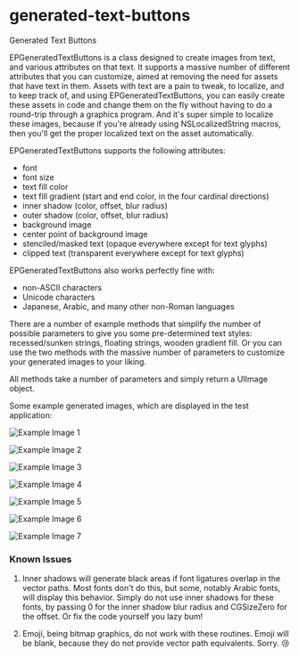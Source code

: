 generated-text-buttons
===================

Generated Text Buttons

EPGeneratedTextButtons is a class designed to create images from text, and various attributes on that text.  It supports a massive number of different attributes that you can customize, aimed at removing the need for assets that have text in them.  Assets with text are a pain to tweak, to localize, and to keep track of, and using EPGeneratedTextButtons, you can easily create these assets in code and change them on the fly without having to do a round-trip through a graphics program.  And it's super simple to localize these images, because if you're already using NSLocalizedString macros, then you'll get the proper localized text on the asset automatically.

EPGeneratedTextButtons supports the following attributes:

- font
- font size
- text fill color
- text fill gradient (start and end color, in the four cardinal directions)
- inner shadow (color, offset, blur radius)
- outer shadow (color, offset, blur radius)
- background image
- center point of background image
- stenciled/masked text (opaque everywhere except for text glyphs)
- clipped text (transparent everywhere except for text glyphs)

EPGeneratedTextButtons also works perfectly fine with:

- non-ASCII characters
- Unicode characters
- Japanese, Arabic, and many other non-Roman languages

There are a number of example methods that simplify the number of possible parameters to give you some pre-determined text styles: recessed/sunken strings, floating strings, wooden gradient fill.  Or you can use the two methods with the massive number of parameters to customize your generated images to your liking.

All methods take a number of parameters and simply return a UIImage object.

Some example generated images, which are displayed in the test application:

![Example Image 1](https://raw.github.com/simx/generated-text-buttons/master/image1.png "Example Image 1")

![Example Image 2](https://raw.github.com/simx/generated-text-buttons/master/image2.png "Example Image 2")

![Example Image 3](https://raw.github.com/simx/generated-text-buttons/master/image3.png "Example Image 3")

![Example Image 4](https://raw.github.com/simx/generated-text-buttons/master/image4.png "Example Image 4")

![Example Image 5](https://raw.github.com/simx/generated-text-buttons/master/image5.png "Example Image 5")

![Example Image 6](https://raw.github.com/simx/generated-text-buttons/master/image6.png "Example Image 6")

![Example Image 7](https://raw.github.com/simx/generated-text-buttons/master/image7.png "Example Image 7")

### Known Issues

1. Inner shadows will generate black areas if font ligatures overlap in the vector paths.  Most fonts don't do this, but some, notably Arabic fonts, will display this behavior.  Simply do not use inner shadows for these fonts, by passing 0 for the inner shadow blur radius and CGSizeZero for the offset.  Or fix the code yourself you lazy bum!

2. Emoji, being bitmap graphics, do not work with these routines.  Emoji will be blank, because they do not provide vector path equivalents.  Sorry. 😢